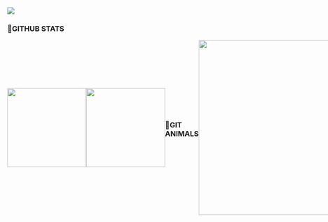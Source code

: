 <img src="https://capsule-render.vercel.app/api?type=waving&color=gradient&height=300&section=header&text=Soohyun's%20Github&fontSize=50" />

### 💚GITHUB STATS
<div style="display: flex; align-items: center;">
  <a href="https://github.com/sooh329/github-readme-stats">
    <img src="https://github-readme-stats.vercel.app/api?username=sooh329&show_icons=true&theme=ambient_gradient" height="180" />
  </a>

  <a href="https://github.com/sooh329/github-readme-stats">
    <img src="https://github-readme-stats.vercel.app/api/top-langs/?username=sooh329&layout=compact" height="180" />
  </a>

### 💚GIT ANIMALS
  <a href="https://www.gitanimals.org/en_US?utm_medium=image&utm_source=sooh329&utm_content=line">
    <img
      src="https://render.gitanimals.org/lines/sooh329?pet-id=652355306401286737"
      width="400"
    />
  </a>
  <a href="https://www.gitanimals.org/en_US?utm_medium=image&utm_source=sooh329&utm_content=line">
    <img
      src="https://render.gitanimals.org/lines/sooh329?pet-id=652355305105252516"
      width="400"
    />
  </a>
  
</div>
